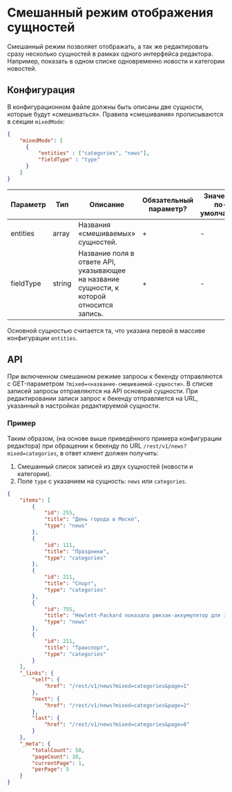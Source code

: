 # Смешанный режим отображения сущностей

Смешанный режим позволяет отображать, а так же редактировать сразу несколько сущностей в рамках одного интерфейса 
редактора. Например, показать в одном списке одновременно новости и категории новостей.

## Конфигурация

В конфигурационном файле должны быть описаны две сущности, которые будут «смешиваться». Правила «смешивания» 
прописываются в секции `mixedMode`:

```json
{
    "mixedMode": [
      {
          "entities" : ["categories", "news"],
          "fieldType" : "type"
      }
    ]
}
```

| Параметр | Тип | Описание | Обязательный параметр? | Значение по-умолчанию |
| --- | --- | --- | --- | --- |
| entities | array | Названия «смешиваемых» сущностей. | + | - |
| fieldType | string | Название поля в ответе API, указывающее на название сущности, к которой относится запись. | + | - |

Основной сущностью считается та, что указана первой в массиве конфигурации `entities`.

## API

При включенном смешанном режиме запросы к бекенду отправляются с GET-параметром `?mixed=<название-смешиваемой-сущности>`. 
В списке записей запросы отправляются на API основной сущности. При редактировании записи запрос к бекенду отправляется 
на URL, указанный в настройках редактируемой сущности.

### Пример

Таким образом, (на основе выше приведённого примера конфигурации редактора) при обращении к бекенду по 
URL `/rest/v1/news?mixed=categories`, в ответ клиент должен получить:

1. Смешанный список записей из двух сущностей (новости и категории).
2. Поле `type` с указанием на сущность: `news` или `categories`.

```json
{
    "items": [
        {
            "id": 255,
            "title": "День города в Моске",
            "type": "news"
        },
        {
            "id": 111,
            "title": "Праздники",
            "type": "categories"
        },
        {
            "id": 211,
            "title": "Спорт",
            "type": "categories"
        },
        {
            "id": 755,
            "title": "Hewlett-Packard показала рюкзак-аккумулятор для зарядки гаджетов",
            "type": "news"
        },
        {
            "id": 211,
            "title": "Транспорт",
            "type": "categories"
        }
    ],
    "_links": {
        "self": {
            "href": "/rest/v1/news?mixed=categories&page=1"
        },
        "next": {
            "href": "/rest/v1/news?mixed=categories&page=2"
        },
        "last": {
            "href": "/rest/v1/news?mixed=categories&page=8"
        }
    },
    "_meta": {
        "totalCount": 50,
        "pageCount": 10,
        "currentPage": 1,
        "perPage": 5
    }
}
```
